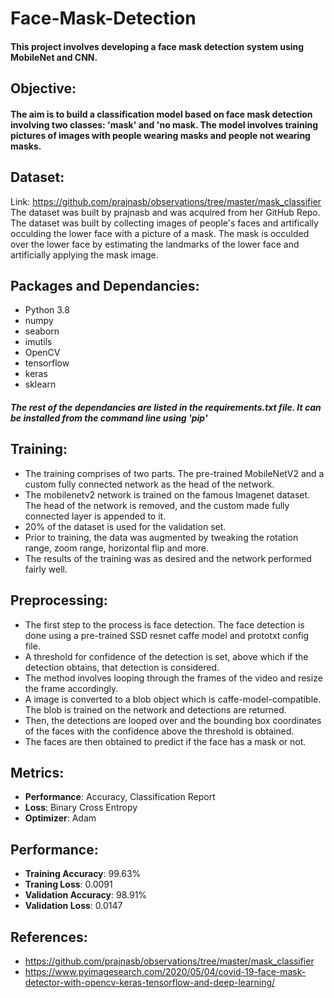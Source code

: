 # Face-Mask-Detection
#### This project involves developing a face mask detection system using MobileNet and CNN.

## Objective:
#### The aim is to build a classification model based on face mask detection involving two classes: 'mask' and 'no mask. The model involves training pictures of images with people wearing masks and people not wearing masks.

## Dataset:
Link: https://github.com/prajnasb/observations/tree/master/mask_classifier 
<br />
The dataset was built by prajnasb and was acquired from her GitHub Repo.
<br />
The dataset was built by collecting images of people's faces and artifically occulding the lower face with a picture of a mask. The mask is occulded over the lower face by estimating the landmarks of the lower face and artificially applying the mask image.

## Packages and Dependancies:
* Python 3.8
* numpy
* seaborn
* imutils
* OpenCV
* tensorflow
* keras
* sklearn

##### The rest of the dependancies are listed in the requirements.txt file. It can be installed from the command line using 'pip'


## Training:
* The training comprises of two parts. The pre-trained MobileNetV2 and a custom fully connected network as the head of the network.
* The mobilenetv2 network is trained on the famous Imagenet dataset. The head of the network is removed, and the custom made fully connected layer is appended to it.
* 20% of the dataset is used for the validation set.
* Prior to training, the data was augmented by tweaking the rotation range, zoom range, horizontal flip and more.
* The results of the training was as desired and the network performed fairly well.

## Preprocessing:
* The first step to the process is face detection. The face detection is done using a pre-trained SSD resnet caffe model and prototxt config file.
* A threshold for confidence of the detection is set, above which if the detection obtains, that detection is considered.
* The method involves looping through the frames of the video and resize the frame accordingly.
* A image is converted to a blob object which is caffe-model-compatible. The blob is trained on the network and detections are returned. 
* Then, the detections are looped over and the bounding box coordinates of the faces with the confidence above the threshold is obtained.
* The faces are then obtained to predict if the face has a mask or not.

## Metrics:
* **Performance**: Accuracy, Classification Report
* **Loss**: Binary Cross Entropy
* **Optimizer**: Adam

## Performance:
* **Training Accuracy**: 99.63%
* **Traning Loss**: 0.0091
* **Validation Accuracy**: 98.91%
* **Validation Loss**: 0.0147





## References:
* https://github.com/prajnasb/observations/tree/master/mask_classifier
* https://www.pyimagesearch.com/2020/05/04/covid-19-face-mask-detector-with-opencv-keras-tensorflow-and-deep-learning/
